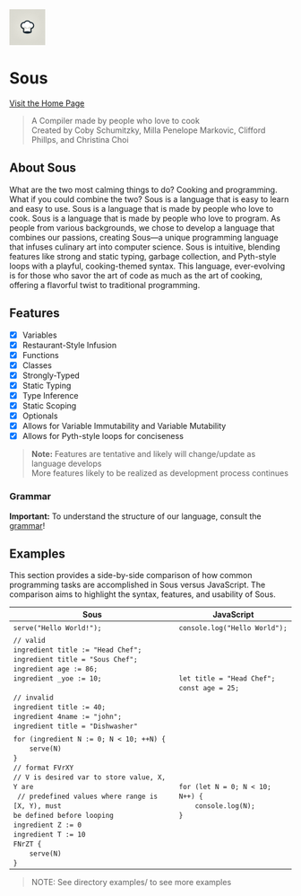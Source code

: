 <img src="./docs/sous-1024.png" height=64 width=64>

# Sous

<a href="https://csaltx.github.io/Sous/">Visit the Home Page</a>

> A Compiler made by people who love to cook
> <br/>
> Created by Coby Schumitzky, Milla Penelope Markovic, Clifford Phillps, and Christina Choi

## About Sous

What are the two most calming things to do? Cooking and programming. What if you could combine the two? Sous is a language that is easy to learn and easy to use. Sous is a language that is made by people who love to cook. Sous is a language that is made by people who love to program. As people from various backgrounds, we chose to develop a language that combines our passions, creating Sous—a unique programming language that infuses culinary art into computer science. Sous is intuitive, blending features like strong and static typing, garbage collection, and Pyth-style loops with a playful, cooking-themed syntax. This language, ever-evolving is for those who savor the art of code as much as the art of cooking, offering a flavorful twist to traditional programming.

## Features

- [x] Variables
- [x] Restaurant-Style Infusion
- [x] Functions
- [x] Classes
- [x] Strongly-Typed
- [x] Static Typing
- [x] Type Inference
- [x] Static Scoping
- [x] Optionals
- [x] Allows for Variable Immutability and Variable Mutability
- [x] Allows for Pyth-style loops for conciseness

> **Note:** Features are tentative and likely will change/update as language develops <br/>
> More features likely to be realized as development process continues

### **Grammar**

**Important:** To understand the structure of our language, consult the [grammar](https://github.com/CSaltx/Sous/blob/main/src/sous.ohm)!

## Examples

This section provides a side-by-side comparison of how common programming tasks are accomplished in Sous versus JavaScript. The comparison aims to highlight the syntax, features, and usability of Sous.

| Sous                                                                                                                                                                                                                                                                                                                 | JavaScript                                                       |
| -------------------------------------------------------------------------------------------------------------------------------------------------------------------------------------------------------------------------------------------------------------------------------------------------------------------- | ---------------------------------------------------------------- |
| `serve("Hello World!");`                                                                                                                                                                                                                                                                                             | `console.log("Hello World");`                                    |
| `// valid`<br>`ingredient title := "Head Chef";`<br>`ingredient title = "Sous Chef";`<br>`ingredient age := 86;`<br>`ingredient _yoe := 10;`<br><br>`// invalid`<br>`ingredient title := 40;`<br>`ingredient 4name := "john";`<br>`ingredient title = "Dishwasher"`                                                  | `let title = "Head Chef";`<br>`const age = 25;`                  |
| `for (ingredient N := 0; N < 10; ++N) {`<br>`    serve(N)`<br>`}`<br>`// format FVrXY`<br>`// V is desired var to store value, X, Y are `<br>` // predefined values where range is [X, Y), must`<br>`be defined before looping`<br>`ingredient Z := 0`<br>`ingredient T := 10`<br>`FNrZT {`<br>`    serve(N)`<br>`}` | `for (let N = 0; N < 10; N++) {`<br>`    console.log(N);`<br>`}` |

> NOTE: See directory examples/ to see more examples
